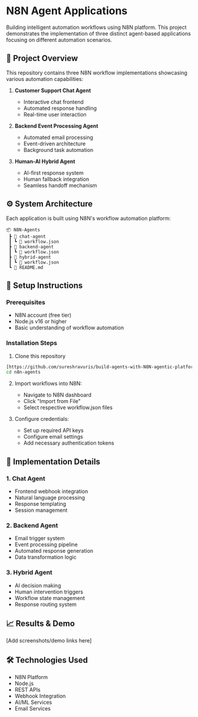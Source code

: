 # N8N Agent Applications

Building intelligent automation workflows using N8N platform. This project demonstrates the implementation of three distinct agent-based applications focusing on different automation scenarios.

## 🎯 Project Overview

This repository contains three N8N workflow implementations showcasing various automation capabilities:

1. **Customer Support Chat Agent**
   - Interactive chat frontend
   - Automated response handling
   - Real-time user interaction

2. **Backend Event Processing Agent**
   - Automated email processing
   - Event-driven architecture
   - Background task automation

3. **Human-AI Hybrid Agent**
   - AI-first response system
   - Human fallback integration
   - Seamless handoff mechanism

## ⚙️ System Architecture

Each application is built using N8N's workflow automation platform:

```
📦 N8N-Agents
 ┣ 📂 chat-agent
 ┃ ┗ 📜 workflow.json
 ┣ 📂 backend-agent
 ┃ ┗ 📜 workflow.json
 ┣ 📂 hybrid-agent
 ┃ ┗ 📜 workflow.json
 ┗ 📜 README.md
```

## 🚀 Setup Instructions

### Prerequisites
- N8N account (free tier)
- Node.js v16 or higher
- Basic understanding of workflow automation

### Installation Steps
1. Clone this repository
```bash
[https://github.com/sureshravuris/build-agents-with-N8N-agentic-platform--no-code-apps.git]
cd n8n-agents
```

2. Import workflows into N8N:
   - Navigate to N8N dashboard
   - Click "Import from File"
   - Select respective workflow.json files

3. Configure credentials:
   - Set up required API keys
   - Configure email settings
   - Add necessary authentication tokens

## 🔧 Implementation Details

### 1. Chat Agent
- Frontend webhook integration
- Natural language processing
- Response templating
- Session management

### 2. Backend Agent
- Email trigger system
- Event processing pipeline
- Automated response generation
- Data transformation logic

### 3. Hybrid Agent
- AI decision making
- Human intervention triggers
- Workflow state management
- Response routing system

## 📈 Results & Demo

[Add screenshots/demo links here]

## 🛠️ Technologies Used

- N8N Platform
- Node.js
- REST APIs
- Webhook Integration
- AI/ML Services
- Email Services
